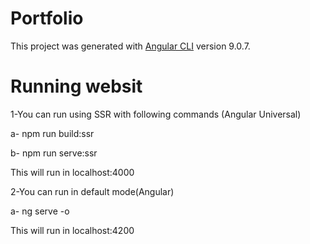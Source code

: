 # Portfolio

This project was generated with [Angular CLI](https://github.com/angular/angular-cli) version 9.0.7.

# Running websit

1-You can run using SSR with following commands (Angular Universal)

  a- npm run build:ssr

  b- npm run serve:ssr

  This will run in localhost:4000
  
2-You can run in default mode(Angular)

a- ng serve -o

This will run in localhost:4200
